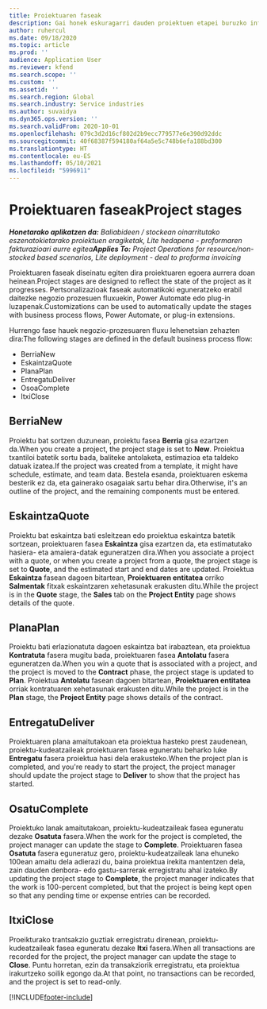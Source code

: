 ```yaml
---
title: Proiektuaren faseak
description: Gai honek eskuragarri dauden proiektuen etapei buruzko informazioa eskaintzen du Microsoft Dynamics Project Operations-en.
author: ruhercul
ms.date: 09/18/2020
ms.topic: article
ms.prod: ''
audience: Application User
ms.reviewer: kfend
ms.search.scope: ''
ms.custom: ''
ms.assetid: ''
ms.search.region: Global
ms.search.industry: Service industries
ms.author: suvaidya
ms.dyn365.ops.version: ''
ms.search.validFrom: 2020-10-01
ms.openlocfilehash: 079c3d2d16cf802d2b9ecc779577e6e390d92ddc
ms.sourcegitcommit: 40f68387f594180af64a5e5c748b6efa188bd300
ms.translationtype: HT
ms.contentlocale: eu-ES
ms.lasthandoff: 05/10/2021
ms.locfileid: "5996911"
---
```

# <a name="project-stages"></a><span data-ttu-id="ed740-103">Proiektuaren faseak</span><span class="sxs-lookup"><span data-stu-id="ed740-103">Project stages</span></span>

<span data-ttu-id="ed740-104">_**Honetarako aplikatzen da:** Baliabideen / stockean oinarritutako eszenatokietarako proiektuen eragiketak, Lite hedapena - proformaren fakturazioari aurre egitea_</span><span class="sxs-lookup"><span data-stu-id="ed740-104">_**Applies To:** Project Operations for resource/non-stocked based scenarios, Lite deployment - deal to proforma invoicing_</span></span>

<span data-ttu-id="ed740-105">Proiektuaren faseak diseinatu egiten dira proiektuaren egoera aurrera doan heinean.</span><span class="sxs-lookup"><span data-stu-id="ed740-105">Project stages are designed to reflect the state of the project as it progresses.</span></span> <span data-ttu-id="ed740-106">Pertsonalizazioak faseak automatikoki eguneratzeko erabil daitezke negozio prozesuen fluxuekin, Power Automate edo plug-in luzapenak.</span><span class="sxs-lookup"><span data-stu-id="ed740-106">Customizations can be used to automatically update the stages with business process flows, Power Automate, or plug-in extensions.</span></span>

<span data-ttu-id="ed740-107">Hurrengo fase hauek negozio-prozesuaren fluxu lehenetsian zehazten dira:</span><span class="sxs-lookup"><span data-stu-id="ed740-107">The following stages are defined in the default business process flow:</span></span>

- <span data-ttu-id="ed740-108">Berria</span><span class="sxs-lookup"><span data-stu-id="ed740-108">New</span></span>
- <span data-ttu-id="ed740-109">Eskaintza</span><span class="sxs-lookup"><span data-stu-id="ed740-109">Quote</span></span>
- <span data-ttu-id="ed740-110">Plana</span><span class="sxs-lookup"><span data-stu-id="ed740-110">Plan</span></span>
- <span data-ttu-id="ed740-111">Entregatu</span><span class="sxs-lookup"><span data-stu-id="ed740-111">Deliver</span></span>
- <span data-ttu-id="ed740-112">Osoa</span><span class="sxs-lookup"><span data-stu-id="ed740-112">Complete</span></span>
- <span data-ttu-id="ed740-113">Itxi</span><span class="sxs-lookup"><span data-stu-id="ed740-113">Close</span></span> 

## <a name="new"></a><span data-ttu-id="ed740-114">Berria</span><span class="sxs-lookup"><span data-stu-id="ed740-114">New</span></span>

<span data-ttu-id="ed740-115">Proiektu bat sortzen duzunean, proiektu fasea **Berria** gisa ezartzen da.</span><span class="sxs-lookup"><span data-stu-id="ed740-115">When you create a project, the project stage is set to **New**.</span></span> <span data-ttu-id="ed740-116">Proiektua txantiloi batetik sortu bada, baliteke antolaketa, estimazioa eta taldeko datuak izatea.</span><span class="sxs-lookup"><span data-stu-id="ed740-116">If the project was created from a template, it might have schedule, estimate, and team data.</span></span> <span data-ttu-id="ed740-117">Bestela esanda, proiektuaren eskema besterik ez da, eta gainerako osagaiak sartu behar dira.</span><span class="sxs-lookup"><span data-stu-id="ed740-117">Otherwise, it's an outline of the project, and the remaining components must be entered.</span></span>

## <a name="quote"></a><span data-ttu-id="ed740-118">Eskaintza</span><span class="sxs-lookup"><span data-stu-id="ed740-118">Quote</span></span>

<span data-ttu-id="ed740-119">Proiektu bat eskaintza bati esleitzean edo proiektua eskaintza batetik sortzean, proiektuaren fasea **Eskaintza** gisa ezartzen da, eta estimatutako hasiera- eta amaiera-datak eguneratzen dira.</span><span class="sxs-lookup"><span data-stu-id="ed740-119">When you associate a project with a quote, or when you create a project from a quote, the project stage is set to **Quote**, and the estimated start and end dates are updated.</span></span> <span data-ttu-id="ed740-120">Proiektua **Eskaintza** fasean dagoen bitartean, **Proiektuaren entitatea** orriko **Salmentak** fitxak eskaintzaren xehetasunak erakusten ditu.</span><span class="sxs-lookup"><span data-stu-id="ed740-120">While the project is in the **Quote** stage, the **Sales** tab on the **Project Entity** page shows details of the quote.</span></span>

## <a name="plan"></a><span data-ttu-id="ed740-121">Plana</span><span class="sxs-lookup"><span data-stu-id="ed740-121">Plan</span></span>

<span data-ttu-id="ed740-122">Proiektu bati erlazionatuta dagoen eskaintza bat irabaztean, eta proiektua **Kontratuta** fasera mugitu bada, proiektuaren fasea **Antolatu** fasera eguneratzen da.</span><span class="sxs-lookup"><span data-stu-id="ed740-122">When you win a quote that is associated with a project, and the project is moved to the **Contract** phase, the project stage is updated to **Plan**.</span></span> <span data-ttu-id="ed740-123">Proiektua **Antolatu** fasean dagoen bitartean, **Proiektuaren entitatea** orriak kontratuaren xehetasunak erakusten ditu.</span><span class="sxs-lookup"><span data-stu-id="ed740-123">While the project is in the **Plan** stage, the **Project Entity** page shows details of the contract.</span></span>

## <a name="deliver"></a><span data-ttu-id="ed740-124">Entregatu</span><span class="sxs-lookup"><span data-stu-id="ed740-124">Deliver</span></span>

<span data-ttu-id="ed740-125">Proiektuaren plana amaitutakoan eta proiektua hasteko prest zaudenean, proiektu-kudeatzaileak proiektuaren fasea eguneratu beharko luke **Entregatu** fasera proiektua hasi dela erakusteko.</span><span class="sxs-lookup"><span data-stu-id="ed740-125">When the project plan is completed, and you're ready to start the project, the project manager should update the project stage to **Deliver** to show that the project has started.</span></span>

## <a name="complete"></a><span data-ttu-id="ed740-126">Osatu</span><span class="sxs-lookup"><span data-stu-id="ed740-126">Complete</span></span> 

<span data-ttu-id="ed740-127">Proiektuko lanak amaitutakoan, proiektu-kudeatzaileak fasea eguneratu dezake **Osatuta** fasera.</span><span class="sxs-lookup"><span data-stu-id="ed740-127">When the work for the project is completed, the project manager can update the stage to **Complete**.</span></span> <span data-ttu-id="ed740-128">Proiektuaren fasea **Osatuta** fasera eguneratuz gero, proiektu-kudeatzaileak lana ehuneko 100ean amaitu dela adierazi du, baina proiektua irekita mantentzen dela, zain dauden denbora- edo gastu-sarrerak erregistratu ahal izateko.</span><span class="sxs-lookup"><span data-stu-id="ed740-128">By updating the project stage to **Complete**, the project manager indicates that the work is 100-percent completed, but that the project is being kept open so that any pending time or expense entries can be recorded.</span></span>

## <a name="close"></a><span data-ttu-id="ed740-129">Itxi</span><span class="sxs-lookup"><span data-stu-id="ed740-129">Close</span></span>

<span data-ttu-id="ed740-130">Proeikturako trantsakzio guztiak erregistratu direnean, proiektu-kudeatzaileak fasea eguneratu dezake **Itxi** fasera.</span><span class="sxs-lookup"><span data-stu-id="ed740-130">When all transactions are recorded for the project, the project manager can update the stage to **Close**.</span></span> <span data-ttu-id="ed740-131">Puntu horretan, ezin da transakziorik erregistratu, eta proiektua irakurtzeko soilik egongo da.</span><span class="sxs-lookup"><span data-stu-id="ed740-131">At that point, no transactions can be recorded, and the project is set to read-only.</span></span>



[!INCLUDE[footer-include](../includes/footer-banner.md)]